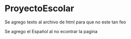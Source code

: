# ProyectoEscolar
Se agrego texto al archivo de html para que no este tan feo

Se agrego el Español al no econtrar la pagina